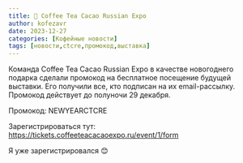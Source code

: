 ```yaml
---
title: 📰 Coffee Tea Cacao Russian Expo
author: kofezavr
date: 2023-12-27
categories: [Кофейные новости]
tags: [новости,ctcre,промокод,выставка]
--- 
```

Команда Coffee Tea Cacao Russian Expo в качестве новогоднего подарка сделали промокод на бесплатное посещение будущей выставки. Его получили все, кто подписан на их email-рассылку. Промокод действует до полуночи 29 декабря.

Промокод: NEWYEARCTCRE

Зарегистрироваться тут: https://tickets.coffeeteacacaoexpo.ru/event/1/form

Я уже зарегистрировался 😊